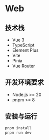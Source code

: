 # Web

## 技术栈

- Vue 3
- TypeScript
- Element Plus
- Vite
- Pinia
- Vue Router

## 开发环境要求

- Node.js >= 20
- pnpm >= 8

## 安装与运行

```bash
pnpm install
pnpm run dev
```
